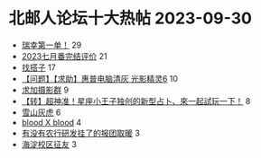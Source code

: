 # 北邮人论坛十大热帖 2023-09-30

- [瑞幸第一单！](https://bbs.byr.cn/article/Picture/3351174) 29
- [2023七月番完结评价](https://bbs.byr.cn/article/Comic/633067) 21
- [找搭子](https://bbs.byr.cn/article/Feeling/3203614) 17
- [【问题】【求助】惠普电脑清灰 光影精灵6](https://bbs.byr.cn/article/Talking/6401699) 10
- [求加摄影群](https://bbs.byr.cn/article/Photo/275717) 9
- [【转】超神准！星座小王子独创的新型占卜、來一起試玩一下！](https://bbs.byr.cn/article/Constellations/326533) 8
- [雪山灰虎](https://bbs.byr.cn/article/AimGraduate/1227093) 6
- [blood X blood](https://bbs.byr.cn/article/NetLiterature/31110) 4
- [有没有农行研发挂了的报团取暖](https://bbs.byr.cn/article/Job/2196628) 3
- [海淀校区征友](https://bbs.byr.cn/article/Friends/2045690) 3



